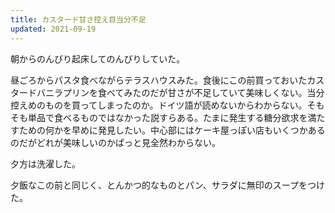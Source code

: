 ```yaml
---
title: カスタード甘さ控え目当分不足
updated: 2021-09-19
---
```


朝からのんびり起床してのんびりしていた。

昼ごろからパスタ食べながらテラスハウスみた。食後にこの前買っておいたカスタードバニラプリンを食べてみたのだが甘さが不足していて美味しくない。当分控えめのものを買ってしまったのか。ドイツ語が読めないからわからない。そもそも単品で食べるものではなかった説すらある。たまに発生する糖分欲求を満たすための何かを早めに発見したい。中心部にはケーキ屋っぽい店もいくつかあるのだがどれが美味しいのかぱっと見全然わからない。

夕方は洗濯した。

夕飯なこの前と同じく、とんかつ的なものとパン、サラダに無印のスープをつけた。
